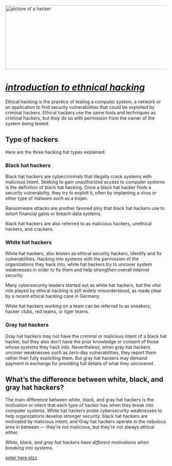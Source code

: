 <!DOCTYPE html>
<html lang="Royalhacker">
<head>
    <meta charset="Royal ethnical hacking ">
    <title>Royal hacker</title>
</head>
<body>
    <img src="roy.jpg" height ="200" width="600" alt="picture of a hacker" background ="200">
    <h1><i><u>introduction to ethnical hacking</u></i></h1>
   <p>Ethical hacking is the practice of testing a computer system, a network or an application to find security vulnerabilities that could be exploited by criminal hackers. Ethical hackers use the same tools and techniques as criminal hackers, but they do so with permission from the owner of the system being tested.</p>
    <p><h2>Type of hackers </h2></p>
    Here are the three hacking hat types explained:

<h3>Black hat hackers</h3>

Black hat hackers are cybercriminals that illegally crack systems with malicious intent. Seeking to gain unauthorized access to computer systems is the definition of black hat hacking. Once a black hat hacker finds a security vulnerability, they try to exploit it, often by implanting a virus or other type of malware such as a trojan.

Ransomware attacks are another favored ploy that black hat hackers use to extort financial gains or breach data systems.

Black hat hackers are also referred to as malicious hackers, unethical hackers, and crackers.

<h3>White hat hackers</h3>

White hat hackers, also known as ethical security hackers, identify and fix vulnerabilities. Hacking into systems with the permission of the organizations they hack into, white hat hackers try to uncover system weaknesses in order to fix them and help strengthen overall internet security.

Many cybersecurity leaders started out as white hat hackers, but the vital role played by ethical hacking is still widely misunderstood, as made clear by a recent ethical hacking case in Germany.

White hat hackers working on a team can be referred to as sneakers, hacker clubs, red teams, or tiger teams.

<h3>Gray hat hackers</h3>

Gray hat hackers may not have the criminal or malicious intent of a black hat hacker, but they also don’t have the prior knowledge or consent of those whose systems they hack into. Nevertheless, when gray hat hackers uncover weaknesses such as zero-day vulnerabilities, they report them rather than fully exploiting them. But gray hat hackers may demand payment in exchange for providing full details of what they uncovered.

<h2>What’s the difference between white, black, and gray hat hackers?</h3>

The main difference between white, black, and gray hat hackers is the motivation or intent that each type of hacker has when they break into computer systems. White hat hackers probe cybersecurity weaknesses to help organizations develop stronger security; black hat hackers are motivated by malicious intent; and Gray hat hackers operate in the nebulous area in between — they’re not malicious, but they’re not always ethical either.

<i>White, black, and gray hat hackers have different motivations when breaking into systems.</i>

<a href="https://youtu.be/MwpMEbgC7DA?si=xTBVgQyO67BngogR">enter here plzz</a>
</body>
</html>
